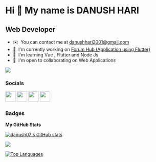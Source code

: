 Hi 👋 My name is DANUSH HARI
============================

Web Developer
-------------

* ✉️  You can contact me at [danushhari2001@gmail.com](mailto:danushhari2001@gmail.com)
* 🚀  I'm currently working on [Forum Hub (Application using Flutter)](http://github.com/danush07/Forum-Hub)
* 🧠  I'm learning Vue , Flutter and Node Js
* 🤝  I'm open to collaborating on Web Applications

<a href="https://www.twitter.com/DanushHari2" target="_blank" rel="noreferrer"><img
src="https://img.shields.io/twitter/follow/DanushHari2?logo=twitter&style=for-the-badge&color=ef4444&labelColor=ffffff"
/></a>




### Socials

<p align="left"> <a href="https://discord.com/users/FNF9#2112" target="_blank" rel="noreferrer"><img src="https://raw.githubusercontent.com/danielcranney/readme-generator/main/public/icons/socials/discord.svg" width="32" height="32" /></a> <a href="https://www.github.com/danush07" target="_blank" rel="noreferrer"><img src="https://raw.githubusercontent.com/danielcranney/readme-generator/main/public/icons/socials/github.svg" width="32" height="32" /></a> <a href="https://www.linkedin.com/in/danush07" target="_blank" rel="noreferrer"><img src="https://raw.githubusercontent.com/danielcranney/readme-generator/main/public/icons/socials/linkedin.svg" width="32" height="32" /></a> <a href="https://www.twitter.com/DanushHari2" target="_blank" rel="noreferrer"><img src="https://raw.githubusercontent.com/danielcranney/readme-generator/main/public/icons/socials/twitter.svg" width="32" height="32" /></a></p>

### Badges

<b>My GitHub Stats</b>

<a href="http://www.github.com/danush07"><img src="https://github-readme-stats.vercel.app/api?username=danush07&show_icons=true&hide=&count_private=true&title_color=a855f7&text_color=000000&icon_color=ef4444&bg_color=ffffff&hide_border=true&show_icons=true" alt="danush07's GitHub stats" /></a>

<a href="http://www.github.com/danush07"><img src="https://github-readme-streak-stats.herokuapp.com/?user=danush07&stroke=000000&background=ffffff&ring=a855f7&fire=a855f7&currStreakNum=000000&currStreakLabel=a855f7&sideNums=000000&sideLabels=000000&dates=000000&hide_border=true" /></a>

<a href="https://github.com/danush07" align="left"><img src="https://github-readme-stats.vercel.app/api/top-langs/?username=danush07&langs_count=10&title_color=a855f7&text_color=000000&icon_color=ef4444&bg_color=ffffff&hide_border=true&locale=en&custom_title=Top%20%Languages" alt="Top Languages" /></a>
